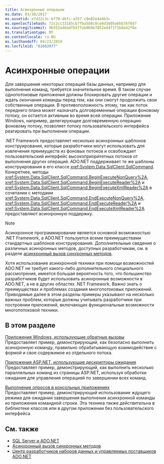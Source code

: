 ```yaml
---
title: Асинхронные операции
ms.date: 03/30/2017
ms.assetid: e7d32c3c-bf78-4bfc-a357-c9e82e4a4b3c
ms.openlocfilehash: 72c2cc33185cb7fba5b8c8ce8d3805a6bb76f8d7
ms.sourcegitcommit: 9b552addadfb57fab0b9e7852ed4f1f1b8a42f8e
ms.translationtype: MT
ms.contentlocale: ru-RU
ms.lasthandoff: 04/23/2019
ms.locfileid: "61663977"
---
```

# <a name="asynchronous-operations"></a>Асинхронные операции
Для завершения некоторых операций базы данных, например для выполнения команд, требуется значительное время. В таком случае однопотоковые приложения должны блокировать другие операции и ждать окончания команды перед тем, как они смогут продолжить свои собственные операции. В противоположность этому, так как поток переднего плана может назначать долговременные операции фоновому потоку, он остается активным во время всей операции. Приложение Windows, например, делегирующее долговременную операцию фоновому потоку, позволяет потоку пользовательского интерфейса реагировать при выполнении операции.  
  
 .NET Framework предоставляет несколько асинхронных шаблонов конструирования, которые разработчики могут использовать для извлечения преимуществ из фоновых потоков и освобождает пользовательский интерфейс высокоприоритетных потоков от выполнения других операций. ADO.NET поддерживает те же шаблоны конструирования в его классе <xref:System.Data.SqlClient.SqlCommand>. Конкретнее, методы <xref:System.Data.SqlClient.SqlCommand.BeginExecuteNonQuery%2A>, <xref:System.Data.SqlClient.SqlCommand.BeginExecuteReader%2A> и <xref:System.Data.SqlClient.SqlCommand.BeginExecuteXmlReader%2A> в сочетании с методами <xref:System.Data.SqlClient.SqlCommand.EndExecuteNonQuery%2A>, <xref:System.Data.SqlClient.SqlCommand.EndExecuteReader%2A> и <xref:System.Data.SqlClient.SqlCommand.EndExecuteXmlReader%2A> предоставляют асинхронную поддержку.  
  
> [!NOTE]
>  Асинхронное программирование является основной возможностью .NET Framework, а ADO.NET пользуется всеми преимуществами стандартных шаблонов конструирования. Дополнительные сведения о различных асинхронных методов, доступных разработчикам, см. в разделе [асинхронный вызов синхронных методов](../../../../../docs/standard/asynchronous-programming-patterns/calling-synchronous-methods-asynchronously.md).  
  
 Хотя использование асинхронной техники при помощи возможностей ADO.NET не требует какого-либо дополнительного специального рассмотрения, имеется большая вероятность того, что большинство разработчиков будет использовать асинхронные возможности в ADO.NET, а не в других областях .NET Framework. Важно знать о преимуществах и проблемах создания многопотоковых приложений. Приводимые далее в этом разделы примеры указывают на несколько важных проблем, которые должны учитывать разработчики при построении приложений, включающих функциональные возможности многопотоковой техники.  
  
## <a name="in-this-section"></a>В этом разделе  
 [Приложения Windows, использующие обратные вызовы](../../../../../docs/framework/data/adonet/sql/windows-applications-using-callbacks.md)  
 Предоставляет пример, демонстрирующий, как безопасно выполнить асинхронную команду, правильно обрабатывающую взаимодействие с формой и свое содержимое из отдельного потока.  
  
 [Приложения ASP.NET, использующие дескрипторы ожидания](../../../../../docs/framework/data/adonet/sql/aspnet-apps-using-wait-handles.md)  
 Предоставляет пример, демонстрирующий, как выполнить несколько параллельных команд из страницы ASP.NET, используя обработки ожидания для управления операцией по завершении всех команд.  
  
 [Выполнение опросов в консольных приложениях](../../../../../docs/framework/data/adonet/sql/polling-in-console-applications.md)  
 Предоставляет пример, демонстрирующий использование ждущего режима для ожидания завершения выполнения асинхронной команды из приложения командной строки. Эта техника также действительна в библиотеке классов или в другом приложении без пользовательского интерфейса.  
  
## <a name="see-also"></a>См. также

- [SQL Server и ADO.NET](../../../../../docs/framework/data/adonet/sql/index.md)
- [Асинхронный вызов синхронных методов](../../../../../docs/standard/asynchronous-programming-patterns/calling-synchronous-methods-asynchronously.md)
- [Центр разработчиков наборов данных и управляемых поставщиков ADO.NET](https://go.microsoft.com/fwlink/?LinkId=217917)
